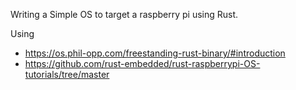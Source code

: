 Writing a Simple OS to target a raspberry pi using Rust.

Using 
 - https://os.phil-opp.com/freestanding-rust-binary/#introduction
 - https://github.com/rust-embedded/rust-raspberrypi-OS-tutorials/tree/master
